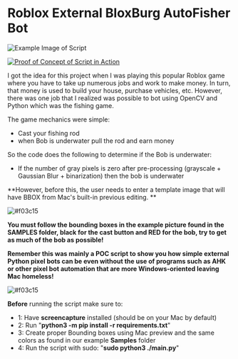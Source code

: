 
# Roblox External BloxBurg AutoFisher Bot 


![Example Image of Script](https://i.ibb.co/f8YpGJk/Screen-Shot-2024-03-22-at-10-57-26-AM.png
)

[![Proof of Concept of Script in Action](https://img.youtube.com/vi/jMbU7Hxfekg/0.jpg)](https://www.youtube.com/watch?v=jMbU7Hxfekg) 

I got the idea for this project when I was playing this popular Roblox game where you have to take up numerous jobs and work to make money. In turn, that money is used to build your house, purchase vehicles, etc. However, there was one job that I realized was possible to bot using OpenCV and Python which was the fishing game. 

The game mechanics were simple:


- Cast your fishing rod
- when Bob is underwater pull the rod and earn money

So the code does the following to determine if the Bob is underwater:
- If the number of gray pixels is zero after pre-processing (grayscale + Gaussian Blur + binarization) then the bob is underwater

**However, before this, the user needs to enter a template image that will have BBOX from Mac's built-in previous editing. **

![#f03c15](https://placehold.co/15x15/f03c15/f03c15.png)


**You must follow the bounding boxes in the example picture found in the SAMPLES folder, black for the cast button and RED for the bob, try to get as much of the bob as possible!**

**Remember this was mainly a POC script to show you how simple external Python pixel bots can be even without the use of programs such as AHK or other pixel bot automation that are more Windows-oriented leaving Mac homeless!**

![#f03c15](https://placehold.co/15x15/f03c15/f03c15.png)

**Before** running the script make sure to:
- 1: Have **screencapture** installed (should be on your Mac by default)
- 2: Run "**python3 -m pip install -r requirements.txt**"
- 3: Create proper Bounding boxes using Mac preview and the same colors as found in our example **Samples** folder
- 4: Run the script with sudo: "**sudo python3 ./main.py**"

